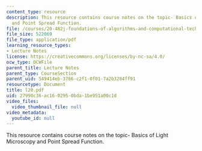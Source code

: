 ```yaml
---
content_type: resource
description: This resource contains course notes on the topic- Basics of Light Microscopy
  and Point Spread Function.
file: /courses/20-482j-foundations-of-algorithms-and-computational-techniques-in-systems-biology-spring-2006/27990c36ac1602950bda1be951a00c1d_l20.pdf
file_size: 522069
file_type: application/pdf
learning_resource_types:
- Lecture Notes
license: https://creativecommons.org/licenses/by-nc-sa/4.0/
ocw_type: OCWFile
parent_title: Lecture Notes
parent_type: CourseSection
parent_uid: 549414eb-3766-c2f1-0f01-7a2b3284ff91
resourcetype: Document
title: l20.pdf
uid: 27990c36-ac16-0295-0bda-1be951a00c1d
video_files:
  video_thumbnail_file: null
video_metadata:
  youtube_id: null
---
```

This resource contains course notes on the topic- Basics of Light Microscopy and Point Spread Function.